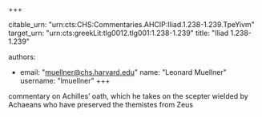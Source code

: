 +++


citable_urn: "urn:cts:CHS:Commentaries.AHCIP:Iliad.1.238-1.239.TpeYivm"
target_urn: "urn:cts:greekLit:tlg0012.tlg001:1.238-1.239"
title: "Iliad 1.238-1.239"

authors:
- email: "muellner@chs.harvard.edu"
  name: "Leonard Muellner"
  username: "lmuellner"
+++

<p>commentary on Achilles’ oath, which he takes on the scepter wielded by Achaeans who have preserved the themistes from Zeus</p>